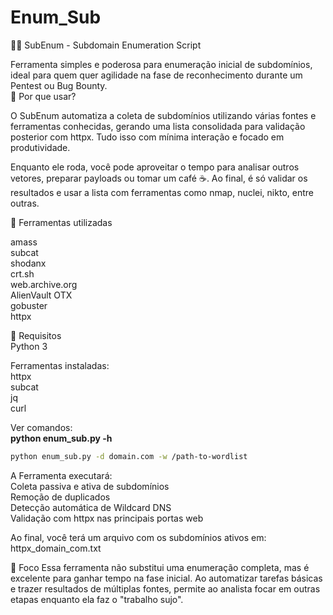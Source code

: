 # Enum_Sub

🕵️‍♂️ SubEnum - Subdomain Enumeration Script

Ferramenta simples e poderosa para enumeração inicial de subdomínios, ideal para quem quer agilidade na fase de reconhecimento durante um Pentest ou Bug Bounty.<br>
🚀 Por que usar?

O SubEnum automatiza a coleta de subdomínios utilizando várias fontes e ferramentas conhecidas, gerando uma lista consolidada para validação posterior com httpx. Tudo isso com mínima interação e focado em produtividade.

Enquanto ele roda, você pode aproveitar o tempo para analisar outros vetores, preparar payloads ou tomar um café ☕. Ao final, é só validar os resultados e usar a lista com ferramentas como nmap, nuclei, nikto, entre outras.

🔧 Ferramentas utilizadas

amass<br>
subcat<br>
shodanx<br>
crt.sh<br>
web.archive.org<br>
AlienVault OTX<br>
gobuster<br>
httpx<br>

📂 Requisitos<br>
Python 3

Ferramentas instaladas:<br>
httpx<br>
subcat<br>
jq<br>
curl<br>

Ver comandos:<br>
<b>python enum_sub.py -h</b>
```bash
python enum_sub.py -d domain.com -w /path-to-wordlist
```

A Ferramenta executará:<br>
Coleta passiva e ativa de subdomínios<br>
Remoção de duplicados<br>
Detecção automática de Wildcard DNS<br>
Validação com httpx nas principais portas web<br>

Ao final, você terá um arquivo com os subdomínios ativos em:<br>
httpx_domain_com.txt

🎯 Foco
Essa ferramenta não substitui uma enumeração completa, mas é excelente para ganhar tempo na fase inicial. Ao automatizar tarefas básicas e trazer resultados de múltiplas fontes, permite ao analista focar em outras etapas enquanto ela faz o "trabalho sujo".

